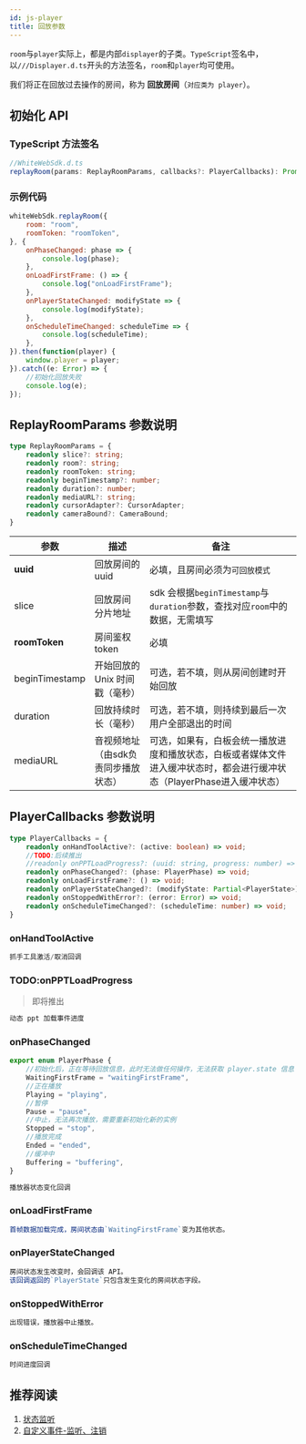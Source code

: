 ```yaml
---
id: js-player
title: 回放参数
---
```


`room`与`player`实际上，都是内部`displayer`的子类。`TypeScript`签名中，以`///Displayer.d.ts`开头的方法签名，`room`和`player`均可使用。

我们将正在回放过去操作的房间，称为 **回放房间**（`对应类为 player`）。

## 初始化 API

### TypeScript 方法签名

```typescript
//WhiteWebSdk.d.ts
replayRoom(params: ReplayRoomParams, callbacks?: PlayerCallbacks): Promise<Player>;
```

### 示例代码

```js
whiteWebSdk.replayRoom({
    room: "room",
    roomToken: "roomToken",
}, {
    onPhaseChanged: phase => {
        console.log(phase);
    },
    onLoadFirstFrame: () => {
        console.log("onLoadFirstFrame");
    },
    onPlayerStateChanged: modifyState => {
        console.log(modifyState);
    },
    onScheduleTimeChanged: scheduleTime => {
        console.log(scheduleTime);
    },
}).then(function(player) {
    window.player = player;
}).catch((e: Error) => {
    //初始化回放失败
    console.log(e);
});
```

## ReplayRoomParams 参数说明

```typescript
type ReplayRoomParams = {
    readonly slice?: string;
    readonly room?: string;
    readonly roomToken: string;
    readonly beginTimestamp?: number;
    readonly duration?: number;
    readonly mediaURL?: string;
    readonly cursorAdapter?: CursorAdapter;
    readonly cameraBound?: CameraBound;
}
```

| 参数 |  描述 | 备注 |
| ---- | ---- | --- |
| **uuid** | 回放房间的 uuid |必填，且房间必须为`可回放模式`|
| slice | 回放房间 分片地址 |sdk 会根据`beginTimestamp`与`duration`参数，查找对应`room`中的数据，无需填写|
| **roomToken** | 房间鉴权 token | 必填 |
| beginTimestamp | 开始回放的 Unix 时间戳（毫秒） | 可选，若不填，则从房间创建时开始回放 |
| duration | 回放持续时长（毫秒）| 可选，若不填，则持续到最后一次用户全部退出的时间 |
| mediaURL | 音视频地址（由sdk负责同步播放状态）| 可选，如果有，白板会统一播放进度和播放状态，白板或者媒体文件进入缓冲状态时，都会进行缓冲状态（PlayerPhase进入缓冲状态）|

## PlayerCallbacks 参数说明

```typescript
type PlayerCallbacks = {
    readonly onHandToolActive?: (active: boolean) => void;
    //TODO:后续推出
    //readonly onPPTLoadProgress?: (uuid: string, progress: number) => void;
    readonly onPhaseChanged?: (phase: PlayerPhase) => void;
    readonly onLoadFirstFrame?: () => void;
    readonly onPlayerStateChanged?: (modifyState: Partial<PlayerState>) => void;
    readonly onStoppedWithError?: (error: Error) => void;
    readonly onScheduleTimeChanged?: (scheduleTime: number) => void;
}
```

### **onHandToolActive**

```js
抓手工具激活/取消回调
```

### TODO:**onPPTLoadProgress**

>即将推出
```js
动态 ppt 加载事件进度
```

### **onPhaseChanged**

```typescript
export enum PlayerPhase {
    //初始化后，正在等待回放信息，此时无法做任何操作，无法获取 player.state 信息
    WaitingFirstFrame = "waitingFirstFrame",
    //正在播放
    Playing = "playing",
    //暂停
    Pause = "pause",
    //中止，无法再次播放，需要重新初始化新的实例
    Stopped = "stop",
    //播放完成
    Ended = "ended",
    //缓冲中
    Buffering = "buffering",
}
```

```js
播放器状态变化回调
```

### **onLoadFirstFrame**

```js
首帧数据加载完成，房间状态由`WaitingFirstFrame`变为其他状态。
```

### **onPlayerStateChanged**

```js
房间状态发生改变时，会回调该 API。
该回调返回的`PlayerState`只包含发生变化的房间状态字段。
```

### **onStoppedWithError**

```js
出现错误，播放器中止播放。
```

### **onScheduleTimeChanged**

```js
时间进度回调
```

## 推荐阅读

1. [状态监听](../features/state.md)
1. [自定义事件-监听、注销](../features/events.md)